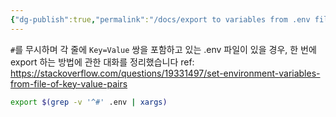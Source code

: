 ```yaml
---
{"dg-publish":true,"permalink":"/docs/export to variables from .env file/","title":"export to variables from .env file"}
---
```


`#`를 무시하며 각 줄에 `Key=Value` 쌍을 포함하고 있는 .env 파일이 있을 경우, 한 번에 export 하는 방법에 관한 대화를 정리했습니다 ref: <https://stackoverflow.com/questions/19331497/set-environment-variables-from-file-of-key-value-pairs>

```sh
export $(grep -v '^#' .env | xargs)
```
